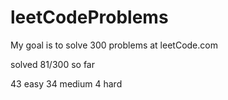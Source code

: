 # leetCodeProblems
My goal is to solve 300 problems at leetCode.com

solved 81/300 so far

43 easy
34 medium
4 hard
